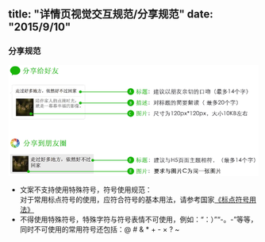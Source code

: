 title: "详情页视觉交互规范/分享规范"
date: "2015/9/10"
---

### 分享规范


![](images/2-4-1.png)  

- 文案不支持使用特殊符号，符号使用规范：  
	对于常用标点符号的使用，应符合符号的基本用法，请参考国家[《标点符号用法》](http://www.moe.gov.cn/ewebeditor/uploadfile/2015/01/13/20150113091548267.pdf)
- 不得使用特殊符号，特殊字符与符号表情不可使用，例如：“：）”“-。-”等等，同时不可使用的常用符号还包括：@ # & * + - × ? ~

